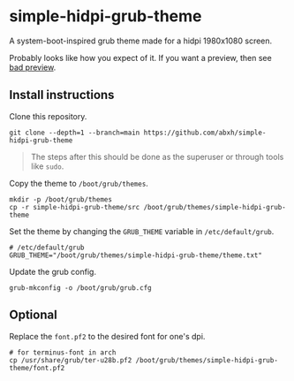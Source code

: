 # simple-hidpi-grub-theme
A system-boot-inspired grub theme made for a hidpi 1980x1080 screen.

Probably looks like how you expect of it. If you want a preview, then see [bad preview](https://github.com/abxh/simple-hidpi-grub-theme/blob/main/bad_preview.jpg).

## Install instructions
Clone this repository.
```
git clone --depth=1 --branch=main https://github.com/abxh/simple-hidpi-grub-theme
```

> The steps after this should be done as the superuser or through tools like `sudo`.

Copy the theme to `/boot/grub/themes`. 
```
mkdir -p /boot/grub/themes
cp -r simple-hidpi-grub-theme/src /boot/grub/themes/simple-hidpi-grub-theme
```

Set the theme by changing the `GRUB_THEME` variable in `/etc/default/grub`.
```
# /etc/default/grub
GRUB_THEME="/boot/grub/themes/simple-hidpi-grub-theme/theme.txt"
```

Update the grub config.
```
grub-mkconfig -o /boot/grub/grub.cfg
```

## Optional
Replace the `font.pf2` to the desired font for one's dpi.
```
# for terminus-font in arch
cp /usr/share/grub/ter-u28b.pf2 /boot/grub/themes/simple-hidpi-grub-theme/font.pf2
```
